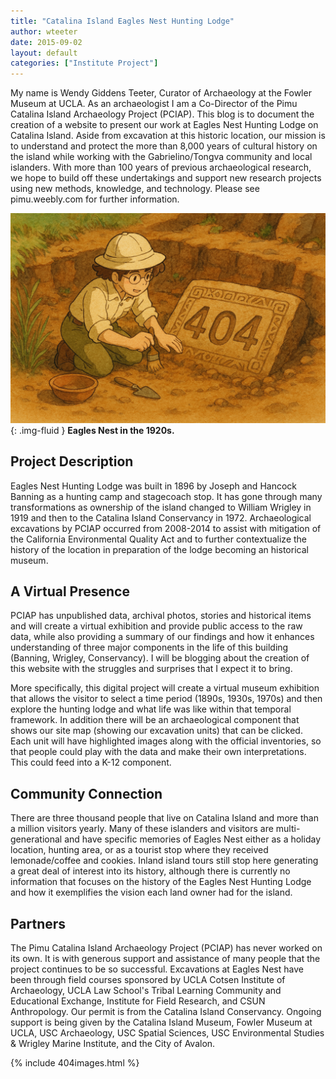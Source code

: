 ```yaml
---
title: "Catalina Island Eagles Nest Hunting Lodge"
author: wteeter
date: 2015-09-02
layout: default
categories: ["Institute Project"]
---
```


My name is Wendy Giddens Teeter, Curator of Archaeology at the Fowler Museum at UCLA. As an archaeologist I am a Co-Director of the Pimu Catalina Island Archaeology Project (PCIAP). This blog is to document the creation of a website to present our work at Eagles Nest Hunting Lodge on Catalina Island. Aside from excavation at this historic location, our mission is to understand and protect the more than 8,000 years of cultural history on the island while working with the Gabrielino/Tongva community and local islanders. With more than 100 years of previous archaeological research, we hope to build off these undertakings and support new research projects using new methods, knowledge, and technology. Please see pimu.weebly.com for further information.

![Eagles Nest in the 1920s](/images/posts/404.png){: .img-fluid }
**Eagles Nest in the 1920s.**   

## Project Description

Eagles Nest Hunting Lodge was built in 1896 by Joseph and Hancock Banning as a hunting camp and stagecoach stop. It has gone through many transformations as ownership of the island changed to William Wrigley in 1919 and then to the Catalina Island Conservancy in 1972. Archaeological excavations by PCIAP occurred from 2008-2014 to assist with mitigation of the California Environmental Quality Act and to further contextualize the history of the location in preparation of the lodge becoming an historical museum.

## A Virtual Presence

PCIAP has unpublished data, archival photos, stories and historical items and will create a virtual exhibition and provide public access to the raw data, while also providing a summary of our findings and how it enhances understanding of three major components in the life of this building (Banning, Wrigley, Conservancy). I will be blogging about the creation of this website with the struggles and surprises that I expect it to bring.

More specifically, this digital project will create a virtual museum exhibition that allows the visitor to select a time period (1890s, 1930s, 1970s) and then explore the hunting lodge and what life was like within that temporal framework. In addition there will be an archaeological component that shows our site map (showing our excavation units) that can be clicked. Each unit will have highlighted images along with the official inventories, so that people could play with the data and make their own interpretations. This could feed into a K-12 component.

## Community Connection

There are three thousand people that live on Catalina Island and more than a million visitors yearly. Many of these islanders and visitors are multi-generational and have specific memories of Eagles Nest either as a holiday location, hunting area, or as a tourist stop where they received lemonade/coffee and cookies. Inland island tours still stop here generating a great deal of interest into its history, although there is currently no information that focuses on the history of the Eagles Nest Hunting Lodge and how it exemplifies the vision each land owner had for the island.

## Partners

The Pimu Catalina Island Archaeology Project (PCIAP) has never worked on its own. It is with generous support and assistance of many people that the project continues to be so successful. Excavations at Eagles Nest have been through field courses sponsored by UCLA Cotsen Institute of Archaeology, UCLA Law School's Tribal Learning Community and Educational Exchange, Institute for Field Research, and CSUN Anthropology. Our permit is from the Catalina Island Conservancy. Ongoing support is being given by the Catalina Island Museum, Fowler Museum at UCLA, USC Archaeology, USC Spatial Sciences, USC Environmental Studies & Wrigley Marine Institute, and the City of Avalon.

{% include 404images.html %}